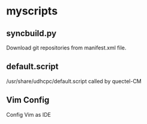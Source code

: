 # myscripts
## syncbuild.py
Download git repositories from manifest.xml file.

## default.script
/usr/share/udhcpc/default.script
called by quectel-CM

## Vim Config
Config Vim as IDE
